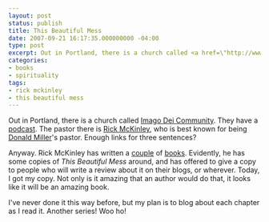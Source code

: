 ```yaml
---
layout: post
status: publish
title: This Beautiful Mess
date: 2007-09-21 16:17:35.000000000 -04:00
type: post
excerpt: Out in Portland, there is a church called <a href=\"http://www.imagodeicommunity.com/\">Imago Dei Community</a>. They have a <a href=\"http://phobos.apple.com/WebObjects/MZStore.woa/wa/viewPodcast?id=81910746\">podcast</a>. The pastor there is <a href=\"http://www.rickmckinley.net/\">Rick McKinley</a>, who is best known for being <a href=\"http://www.donaldmillerwords.com/\">Donald Miller</a>'s pastor. Enough links for three sentences?
categories:
- books
- spirituality
tags:
- rick mckinley
- this beautiful mess
---
```

Out in Portland, there is a church called <a href="http://www.imagodeicommunity.com/">Imago Dei Community</a>. They have a <a href="http://phobos.apple.com/WebObjects/MZStore.woa/wa/viewPodcast?id=81910746">podcast</a>. The pastor there is <a href="http://www.rickmckinley.net/">Rick McKinley</a>, who is best known for being <a href="http://www.donaldmillerwords.com/">Donald Miller</a>'s pastor. Enough links for three sentences?

Anyway. Rick McKinley has written a <a href="http://www.amazon.com/gp/redirect.html?ie=UTF8&amp;location=http%3A%2F%2Fwww.amazon.com%2Fdp%2F1590525019%3Fpf%5Frd%5Fm%3DATVPDKIKX0DER%26pf%5Frd%5Fs%3Dcenter-2%26pf%5Frd%5Fr%3D0Q39Y87SX6KEHQGDPCBR%26pf%5Frd%5Ft%3D101%26pf%5Frd%5Fp%3D278240301%26pf%5Frd%5Fi%3D507846&amp;tag=jonathanstega-20&amp;linkCode=ur2&amp;camp=1789&amp;creative=9325">couple</a> of <a href="http://www.amazon.com/gp/redirect.html?ie=UTF8&amp;location=http%3A%2F%2Fwww.amazon.com%2FJesus-Margins-Finding-Places-Ignore%2Fdp%2F1590523873&amp;tag=jonathanstega-20&amp;linkCode=ur2&amp;camp=1789&amp;creative=9325">books</a>. Evidently, he has some copies of <em>This Beautiful Mess</em> around, and has offered to give a copy to people who will write a review about it on their blogs, or wherever. Today, I got my copy. Not only is it amazing that an author would do that, it looks like it will be an amazing book.

I've never done it this way before, but my plan is to blog about each chapter as I read it. Another series! Woo ho!
